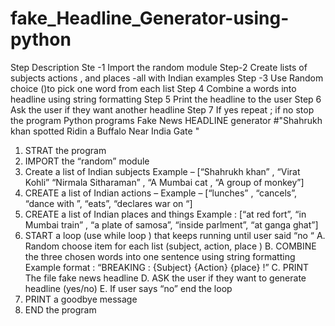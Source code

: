 # fake_Headline_Generator-using-python
Step 	Description
Ste -1 	Import the random module 
Step-2 	Create lists of subjects actions , and places  -all with Indian examples
Step -3 	Use Random choice ()to pick one word from each list
Step 4 	Combine a words into headline using string formatting 
Step 5 	Print the headline to the user 
Step 6 	Ask the user if they want another headline 
Step 7	If yes repeat ; if no stop the program
Python programs 
Fake News HEADLINE generator 
#"Shahrukh khan spotted Ridin a Buffalo Near India Gate "

1.	STRAT the program 
2.	IMPORT the “random” module
3.	Create a list of Indian subjects 
Example – [“Shahrukh khan” , “Virat Kohli”   “Nirmala Sitharaman” , “A Mumbai cat  , “A group of monkey”]
4.	CREATE a list of Indian actions – 
Example – [“lunches” , “cancels”, “dance with ”, “eats”, “declares war on “]
5.	CREATE a list of Indian places and things 
Example : [“at red fort”, “in Mumbai train” , “a plate of samosa”, “inside parlment”, “at ganga ghat”]
6.	START  a loop (use while loop )  that keeps running until user said “no “ 
A.	Random choose item for each list (subject, action, place )
B.	COMBINE the three chosen words into one sentence using string formatting 
Example format : “BREAKING : {Subject}  {Action} {place} !”
C.	PRINT The file fake news headline 
D.	ASK the user if they want to generate headline (yes/no)
E.	If  user says “no” end the loop
7.	PRINT a goodbye message
8.	END the program 
